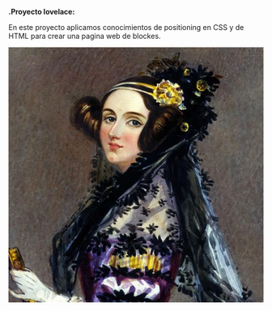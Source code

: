 **.Proyecto lovelace:**

En este proyecto aplicamos conocimientos de positioning en CSS y de HTML para crear una pagina web de blockes.

![Ada Lovelace](assets/imagen/adalovelace.jpg)

